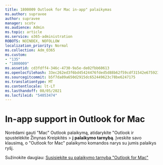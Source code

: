 ```yaml
---
title: 1800009 Outlook for Mac in-app" palaikymas
ms.author: supravee
author: supravee
manager: scotv
ms.audience: Admin
ms.topic: article
ms.service: o365-administration
ROBOTS: NOINDEX, NOFOLLOW
localization_priority: Normal
ms.collection: Adm_O365
ms.custom:
- "135"
- "1800009"
ms.assetid: cd3fdff4-346c-4730-9a5e-de02fbb60613
ms.openlocfilehash: 33ec262ed3f6bd45424476fded5d88b62f59cdf31542e675923a030f1d6b8fa0
ms.sourcegitcommit: b5f7da89a650d2915dc652449623c78be6247175
ms.translationtype: MT
ms.contentlocale: lt-LT
ms.lasthandoff: 08/05/2021
ms.locfileid: "54053474"
---
```

# <a name="in-app-support-in-outlook-for-mac"></a>In-app support in Outlook for Mac

Norėdami gauti "Mac" Outlook palaikymą, atidarykite "Outlook ir spustelėkite  Žinynas Kreipkitės \> **į palaikymo tarnybą**. Įveskite savo klausimą, o "Outlook for Mac" palaikymo komandos narys su jumis palaikys ryšį. 

Sužinokite daugiau: [Susisiekite su palaikymo tarnyba "Outlook for Mac"](https://support.office.com//article/d0410177-8e65-4487-93f7-206a3a3d71a8)